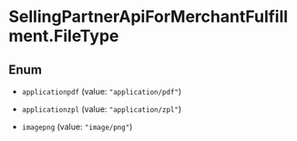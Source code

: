# SellingPartnerApiForMerchantFulfillment.FileType

## Enum


* `applicationpdf` (value: `"application/pdf"`)

* `applicationzpl` (value: `"application/zpl"`)

* `imagepng` (value: `"image/png"`)


